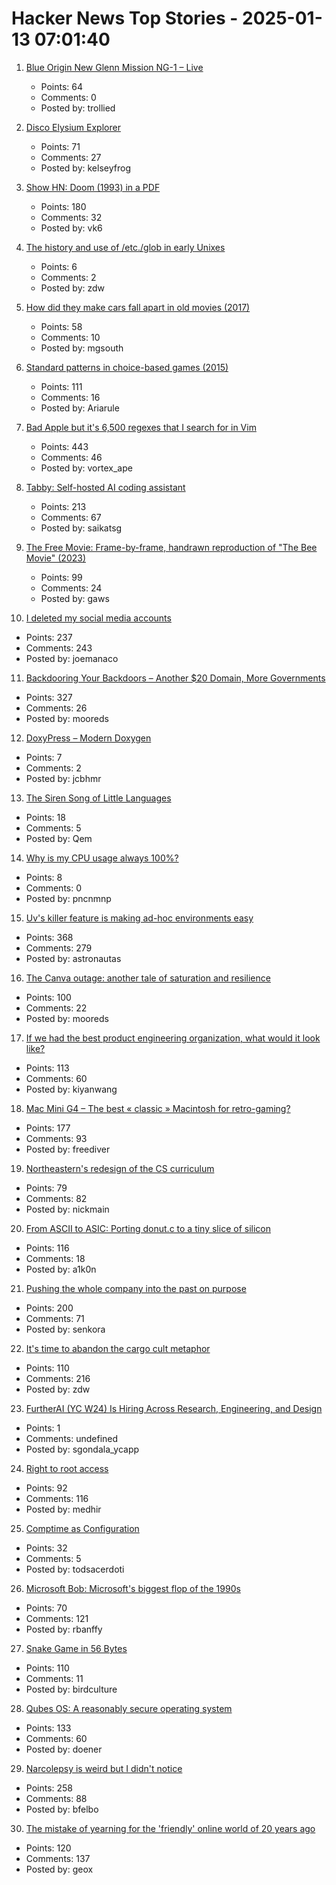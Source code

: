 # Hacker News Top Stories - 2025-01-13 07:01:40

1. [Blue Origin New Glenn Mission NG-1 – Live](https://www.blueorigin.com)
   - Points: 64
   - Comments: 0
   - Posted by: trollied

2. [Disco Elysium Explorer](http://134.0.119.41)
   - Points: 71
   - Comments: 27
   - Posted by: kelseyfrog

3. [Show HN: Doom (1993) in a PDF](https://doompdf.pages.dev/doom.pdf)
   - Points: 180
   - Comments: 32
   - Posted by: vk6

4. [The history and use of /etc./glob in early Unixes](https://utcc.utoronto.ca/~cks/space/blog/unix/EtcGlobHistory)
   - Points: 6
   - Comments: 2
   - Posted by: zdw

5. [How did they make cars fall apart in old movies (2017)](https://movies.stackexchange.com/questions/79161/how-did-they-make-cars-fall-apart-in-old-movies)
   - Points: 58
   - Comments: 10
   - Posted by: mgsouth

6. [Standard patterns in choice-based games (2015)](https://heterogenoustasks.wordpress.com/2015/01/26/standard-patterns-in-choice-based-games/)
   - Points: 111
   - Comments: 16
   - Posted by: Ariarule

7. [Bad Apple but it's 6,500 regexes that I search for in Vim](https://eieio.games/blog/bad-apple-with-regex-in-vim/)
   - Points: 443
   - Comments: 46
   - Posted by: vortex_ape

8. [Tabby: Self-hosted AI coding assistant](https://github.com/TabbyML/tabby)
   - Points: 213
   - Comments: 67
   - Posted by: saikatsg

9. [The Free Movie: Frame-by-frame, handrawn reproduction of "The Bee Movie" (2023)](https://thefreemovie.buzz/)
   - Points: 99
   - Comments: 24
   - Posted by: gaws

10. [I deleted my social media accounts](https://asylumsquare.com/backstage/2025-01-12/why-i-deleted-my-social-media-accounts)
   - Points: 237
   - Comments: 243
   - Posted by: joemanaco

11. [Backdooring Your Backdoors – Another $20 Domain, More Governments](https://labs.watchtowr.com/more-governments-backdoors-in-your-backdoors/)
   - Points: 327
   - Comments: 26
   - Posted by: mooreds

12. [DoxyPress – Modern Doxygen](https://www.copperspice.com/docs/doxypress/index.html)
   - Points: 7
   - Comments: 2
   - Posted by: jcbhmr

13. [The Siren Song of Little Languages](https://www.wilfred.me.uk/blog/2019/03/24/the-siren-song-of-little-languages/)
   - Points: 18
   - Comments: 5
   - Posted by: Qem

14. [Why is my CPU usage always 100%?](https://www.downtowndougbrown.com/2024/04/why-is-my-cpu-usage-always-100-upgrading-my-chumby-8-kernel-part-9/)
   - Points: 8
   - Comments: 0
   - Posted by: pncnmnp

15. [Uv's killer feature is making ad-hoc environments easy](https://valatka.dev/2025/01/12/on-killer-uv-feature.html)
   - Points: 368
   - Comments: 279
   - Posted by: astronautas

16. [The Canva outage: another tale of saturation and resilience](https://surfingcomplexity.blog/2024/12/21/the-canva-outage-another-tale-of-saturation-and-resilience/)
   - Points: 100
   - Comments: 22
   - Posted by: mooreds

17. [If we had the best product engineering organization, what would it look like?](https://www.jamesshore.com/v2/blog/2025/the-best-product-engineering-org-in-the-world)
   - Points: 113
   - Comments: 60
   - Posted by: kiyanwang

18. [Mac Mini G4 – The best « classic » Macintosh for retro-gaming?](https://www.xtof.info/MacMiniG4-the-best-classic-macintosh-for-retrogaming.html)
   - Points: 177
   - Comments: 93
   - Posted by: freediver

19. [Northeastern's redesign of the CS curriculum](https://huntnewsnu.com/82511/editorial/op-eds/op-ed-northeasterns-redesign-of-the-khoury-curriculum-abandons-the-fundamentals-of-computer-science/)
   - Points: 79
   - Comments: 82
   - Posted by: nickmain

20. [From ASCII to ASIC: Porting donut.c to a tiny slice of silicon](https://www.a1k0n.net/2025/01/10/tiny-tapeout-donut.html)
   - Points: 116
   - Comments: 18
   - Posted by: a1k0n

21. [Pushing the whole company into the past on purpose](https://rachelbythebay.com/w/2025/01/09/lag/)
   - Points: 200
   - Comments: 71
   - Posted by: senkora

22. [It's time to abandon the cargo cult metaphor](https://www.righto.com/2025/01/its-time-to-abandon-cargo-cult-metaphor.html)
   - Points: 110
   - Comments: 216
   - Posted by: zdw

23. [FurtherAI (YC W24) Is Hiring Across Research, Engineering, and Design](https://www.ycombinator.com/companies/furtherai/jobs)
   - Points: 1
   - Comments: undefined
   - Posted by: sgondala_ycapp

24. [Right to root access](https://medhir.com/blog/right-to-root-access)
   - Points: 92
   - Comments: 116
   - Posted by: medhir

25. [Comptime as Configuration](https://www.openmymind.net/Comptime-as-Configuration/)
   - Points: 32
   - Comments: 5
   - Posted by: todsacerdoti

26. [Microsoft Bob: Microsoft's biggest flop of the 1990s](https://dfarq.homeip.net/microsoft-bob-microsofts-biggest-flop-of-the-199)
   - Points: 70
   - Comments: 121
   - Posted by: rbanffy

27. [Snake Game in 56 Bytes](https://github.com/donno2048/snake)
   - Points: 110
   - Comments: 11
   - Posted by: birdculture

28. [Qubes OS: A reasonably secure operating system](https://www.qubes-os.org/)
   - Points: 133
   - Comments: 60
   - Posted by: doener

29. [Narcolepsy is weird but I didn't notice](https://www.fortressofdoors.com/narcolepsy-is-weird-but-i-didnt-notice/)
   - Points: 258
   - Comments: 88
   - Posted by: bfelbo

30. [The mistake of yearning for the 'friendly' online world of 20 years ago](https://english.elpais.com/lifestyle/2025-01-07/the-internet-hasnt-made-us-bad-we-were-already-like-that-the-mistake-of-yearning-for-the-friendly-online-world-of-20-years-ago.html)
   - Points: 120
   - Comments: 137
   - Posted by: geox

